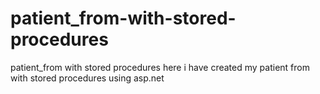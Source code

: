 # patient_from-with-stored-procedures
patient_from with stored procedures
here i have created my patient from with stored procedures using asp.net
